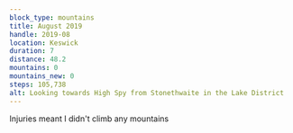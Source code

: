 ```yaml
---
block_type: mountains
title: August 2019
handle: 2019-08
location: Keswick
duration: 7
distance: 48.2
mountains: 0
mountains_new: 0
steps: 105,738
alt: Looking towards High Spy from Stonethwaite in the Lake District
---
```


Injuries meant I didn't climb any mountains
